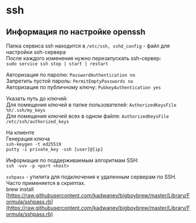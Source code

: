 # ssh

## Информация по настройке openssh

Папка сервиса ssh находится в `/etc/ssh, sshd_config` - файл для настройки ssh-сервера\
После каждого изменения нужно перезапускать ssh-сервер:\
`sudo service ssh stop | start | restart`

Авторизация по паролю: `PasswordAuthentication no`\
Запретить пустой пароль: `PermitEmptyPasswords no`\
Авторизация по публичному ключу: `PubkeyAuthentication yes`

Указать путь до ключей:\
Для помещения ключей в папке пользователей: `AuthorizedKeysFile %h/.ssh/my_keys`\
Для помещения ключей всех в одном файле: `AuthorizedKeysFile /etc/ssh/authorized_keys`

На клиенте\
Генерация ключа\
`ssh-keygen -t ed25519`\
`putty -i private_key -ssh [user]@[ip]`

Информация по поддерживаемым алгоритмам SSH:\
`ssh -vvv -p <port <host>`

`sshpass` - утилита для подключения к удаленным серверам по SSH. Часто применяется в скриптах.\
brew install [https://raw.githubusercontent.com/kadwanev/bigboybrew/master/Library/Formula/sshpass.rb](https://raw.githubusercontent.com/kadwanev/bigboybrew/master/Library/Formula/sshpass.rb)
